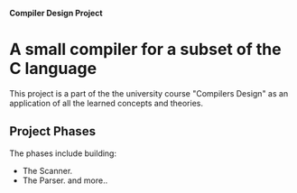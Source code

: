 **Compiler Design Project**
# A small compiler for a subset of the C language
This project is a part of the the university course "Compilers Design" as an application of all the learned concepts and theories.

## Project Phases
The phases include building:
- The Scanner.
- The Parser.
and more..
